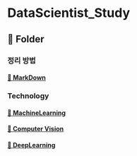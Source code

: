 # DataScientist_Study

## 📂 Folder

### 정리 방법
#### [📂 MarkDown ](https://github.com/ryunada/DataScientist_Study/blob/main/MarkDown.md)

### Technology
#### [📂 MachineLearning](https://github.com/ryunada/DataScientist_Study/tree/main/MachineLearning) 
#### [📂 Computer Vision](https://github.com/ryunada/DataScientist_Study/tree/main/CoumputerVision) 
#### [📂 DeepLearning]()
